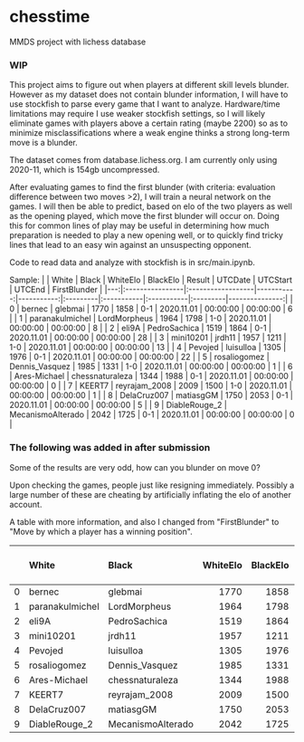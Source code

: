 # chesstime
MMDS project with lichess database

### WIP

This project aims to figure out when players at different skill levels blunder. However as my dataset does not contain blunder information, I will have to use stockfish to parse every game that I want to analyze. Hardware/time limitations may require I use weaker stockfish settings, so I will likely eliminate games with players above a certain rating (maybe 2200) so as to minimize misclassifications where a weak engine thinks a strong long-term move is a blunder.

The dataset comes from database.lichess.org. I am currently only using 2020-11, which is 154gb uncompressed.

After evaluating games to find the first blunder (with criteria: evaluation difference between two moves >2), I will train a neural network on the games. I will then be able to predict, based on elo of the two players as well as the opening played, which move the first blunder will occur on.
Doing this for common lines of play may be useful in determining how much preparation is needed to play a new opening well, or to quickly find tricky lines that lead to an easy win against an unsuspecting opponent.

Code to read data and analyze with stockfish is in src/main.ipynb.

Sample:
|    | White           | Black             |   WhiteElo |   BlackElo | Result   | UTCDate    | UTCStart   | UTCEnd   |   FirstBlunder |
|---:|:----------------|:------------------|-----------:|-----------:|:---------|:-----------|:-----------|:---------|---------------:|
|  0 | bernec          | glebmai           |       1770 |       1858 | 0-1      | 2020.11.01 | 00:00:00   | 00:00:00 |              6 |
|  1 | paranakulmichel | LordMorpheus      |       1964 |       1798 | 1-0      | 2020.11.01 | 00:00:00   | 00:00:00 |              8 |
|  2 | eli9A           | PedroSachica      |       1519 |       1864 | 0-1      | 2020.11.01 | 00:00:00   | 00:00:00 |             28 |
|  3 | mini10201       | jrdh11            |       1957 |       1211 | 1-0      | 2020.11.01 | 00:00:00   | 00:00:00 |             13 |
|  4 | Pevojed         | luisulloa         |       1305 |       1976 | 0-1      | 2020.11.01 | 00:00:00   | 00:00:00 |             22 |
|  5 | rosaliogomez    | Dennis_Vasquez    |       1985 |       1331 | 1-0      | 2020.11.01 | 00:00:00   | 00:00:00 |              1 |
|  6 | Ares-Michael    | chessnaturaleza   |       1344 |       1988 | 0-1      | 2020.11.01 | 00:00:00   | 00:00:00 |              0 |
|  7 | KEERT7          | reyrajam_2008     |       2009 |       1500 | 1-0      | 2020.11.01 | 00:00:00   | 00:00:00 |              1 |
|  8 | DelaCruz007     | matiasgGM         |       1750 |       2053 | 0-1      | 2020.11.01 | 00:00:00   | 00:00:00 |              5 |
|  9 | DiableRouge_2   | MecanismoAlterado |       2042 |       1725 | 0-1      | 2020.11.01 | 00:00:00   | 00:00:00 |              0 |

### The following was added in after submission
Some of the results are very odd, how can you blunder on move 0?

Upon checking the games, people just like resigning immediately. Possibly a large number of these are cheating by artificially inflating the elo of another account.

A table with more information, and also I changed from "FirstBlunder" to "Move by which a player has a winning position".

|    | White           | Black             |   WhiteElo |   BlackElo | Result   | TimeControl   |   Plys (Half-Moves) | UTCDate    | UTCStart   | UTCEnd   |   FirstBlunder |
|---:|:----------------|:------------------|-----------:|-----------:|:---------|:--------------|--------------------:|:-----------|:-----------|:---------|---------------:|
|  0 | bernec          | glebmai           |       1770 |       1858 | 0-1      | 15+0          |                  62 | 2020.11.01 | 00:00:00   | 00:00:00 |             16 |
|  1 | paranakulmichel | LordMorpheus      |       1964 |       1798 | 1-0      | 420+0         |                  91 | 2020.11.01 | 00:00:00   | 00:00:00 |             30 |
|  2 | eli9A           | PedroSachica      |       1519 |       1864 | 0-1      | 420+0         |                 126 | 2020.11.01 | 00:00:00   | 00:00:00 |             30 |
|  3 | mini10201       | jrdh11            |       1957 |       1211 | 1-0      | 180+2         |                  77 | 2020.11.01 | 00:00:00   | 00:00:00 |             13 |
|  4 | Pevojed         | luisulloa         |       1305 |       1976 | 0-1      | 180+2         |                  80 | 2020.11.01 | 00:00:00   | 00:00:00 |             28 |
|  5 | rosaliogomez    | Dennis_Vasquez    |       1985 |       1331 | 1-0      | 180+2         |                   1 | 2020.11.01 | 00:00:00   | 00:00:00 |              1 |
|  6 | Ares-Michael    | chessnaturaleza   |       1344 |       1988 | 0-1      | 180+2         |                   0 | 2020.11.01 | 00:00:00   | 00:00:00 |              0 |
|  7 | KEERT7          | reyrajam_2008     |       2009 |       1500 | 1-0      | 180+2         |                   1 | 2020.11.01 | 00:00:00   | 00:00:00 |              1 |
|  8 | DelaCruz007     | matiasgGM         |       1750 |       2053 | 0-1      | 180+2         |                  44 | 2020.11.01 | 00:00:00   | 00:00:00 |             30 |
|  9 | DiableRouge_2   | MecanismoAlterado |       2042 |       1725 | 0-1      | 180+2         |                   0 | 2020.11.01 | 00:00:00   | 00:00:00 |              0 |
